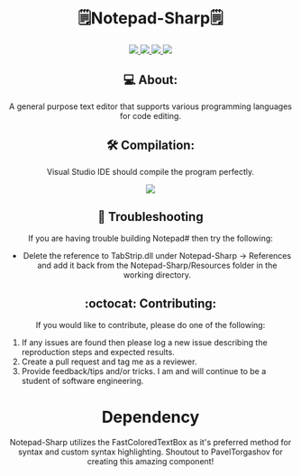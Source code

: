 <h1 align="center">🗒️Notepad-Sharp🗒️</h1>
<div align="center">
    <a href="https://github.com/Hexman768/Notepad-Sharp/releases/latest" target="_blank">
        <img src="https://img.shields.io/badge/version-1.0.0-ff69b4" />
    </a>
    <a href="https://github.com/Hexman768/Notepad-Sharp/issues?q=is%3Aopen" target="_blank">
        <img src="https://img.shields.io/github/issues/Hexman768/Notepad-Sharp" />
    </a>
    <a href="https://github.com/Hexman768/Notepad-Sharp/contributors" target="_blank">
        <img src="https://img.shields.io/github/contributors/Hexman768/Notepad-Sharp?color=green" />
    </a>
    <a href="https://github.com/Hexman768/Notepad-Sharp/blob/master/LICENSE" target="_blank">
        <img src="https://img.shields.io/github/license/Hexman768/Notepad-Sharp" />
    </a>
</div>

<div align="center">
    <h2>💻 About:</h2>
    <p>A general purpose text editor that supports various programming languages for code editing.</p>
</div>

<div align="center">
    <h2>🛠️ Compilation:</h2>
    <p>Visual Studio IDE should compile the program perfectly.</p>
</div>

<div align="center">
    <img src="https://user-images.githubusercontent.com/41409007/87869785-f2c48000-c967-11ea-83cf-bf988ef5665f.png" />
</div>

<div align="center">
    <h2>🧰 Troubleshooting</h2>
    <p>If you are having trouble building Notepad# then try the following:</p>
    <ul>
        <li>Delete the reference to TabStrip.dll under Notepad-Sharp -> References and add it back from the Notepad-Sharp/Resources folder in the working directory.</li>
    </ul>
</div>

<div align="center">
    <h2>:octocat: Contributing:</h2>
    <p>If you would like to contribute, please do one of the following:</p>
    <ol>
        <li align="left">If any issues are found then please log a new issue describing the reproduction steps and expected results.</li>
        <li align="left">Create a pull request and tag me as a reviewer.</li>
        <li align="left">Provide feedback/tips and/or tricks. I am and will continue to be a student of software engineering.</li>
    </ol>
</div>

<div align="center">
    <h1>Dependency</h1>
    <p>Notepad-Sharp utilizes the FastColoredTextBox as it's preferred method for syntax and custom syntax highlighting. Shoutout to PavelTorgashov for creating this amazing component!</p>
</div>
